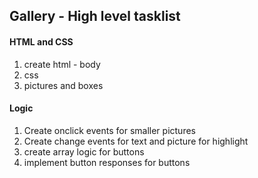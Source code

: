 ## Gallery - High level tasklist

#### HTML and CSS

1. create html - body
2. css
3. pictures and boxes

#### Logic

1. Create onclick events for smaller pictures
2. Create change events for text and picture for highlight
3. create array logic for buttons
4. implement button responses for buttons
